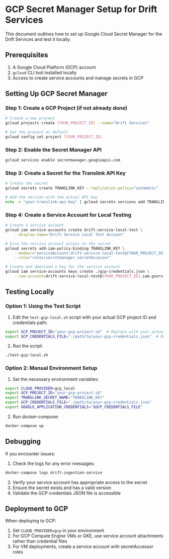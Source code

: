 # GCP Secret Manager Setup for Drift Services

This document outlines how to set up Google Cloud Secret Manager for the Drift Services and test it locally.

## Prerequisites

1. A Google Cloud Platform (GCP) account
2. `gcloud` CLI tool installed locally
3. Access to create service accounts and manage secrets in GCP

## Setting Up GCP Secret Manager

### Step 1: Create a GCP Project (if not already done)

```sh
# Create a new project
gcloud projects create [YOUR_PROJECT_ID] --name="Drift Services"

# Set the project as default
gcloud config set project [YOUR_PROJECT_ID]
```

### Step 2: Enable the Secret Manager API

```sh
gcloud services enable secretmanager.googleapis.com
```

### Step 3: Create a Secret for the Translink API Key

```sh
# Create the secret
gcloud secrets create TRANSLINK_KEY --replication-policy="automatic"

# Add the version with the actual API key
echo -n "your-translink-api-key" | gcloud secrets versions add TRANSLINK_KEY --data-file=-
```

### Step 4: Create a Service Account for Local Testing

```sh
# Create a service account
gcloud iam service-accounts create drift-service-local-test \
    --display-name="Drift Service Local Test Account"

# Give the service account access to the secret
gcloud secrets add-iam-policy-binding TRANSLINK_KEY \
    --member="serviceAccount:drift-service-local-test@[YOUR_PROJECT_ID].iam.gserviceaccount.com" \
    --role="roles/secretmanager.secretAccessor"

# Create and download a key for the service account
gcloud iam service-accounts keys create ./gcp-credentials.json \
    --iam-account=drift-service-local-test@[YOUR_PROJECT_ID].iam.gserviceaccount.com
```

## Testing Locally

### Option 1: Using the Test Script

1. Edit the `test-gcp-local.sh` script with your actual GCP project ID and credentials path:

```sh
export GCP_PROJECT_ID="your-gcp-project-id"  # Replace with your actual GCP project ID
export GCP_CREDENTIALS_FILE="./path/to/your-gcp-credentials.json"  # Replace with actual path
```

2. Run the script:

```sh
./test-gcp-local.sh
```

### Option 2: Manual Environment Setup

1. Set the necessary environment variables:

```sh
export CLOUD_PROVIDER=gcp_local
export GCP_PROJECT_ID="your-gcp-project-id"
export TRANSLINK_SECRET_NAME="TRANSLINK_KEY"
export GCP_CREDENTIALS_FILE="./path/to/your-gcp-credentials.json"
export GOOGLE_APPLICATION_CREDENTIALS="$GCP_CREDENTIALS_FILE"
```

2. Run docker-compose:

```sh
docker-compose up
```

## Debugging

If you encounter issues:

1. Check the logs for any error messages:
```sh
docker-compose logs drift-ingestion-service
```

2. Verify your service account has appropriate access to the secret
3. Ensure the secret exists and has a valid version
4. Validate the GCP credentials JSON file is accessible

## Deployment to GCP

When deploying to GCP:

1. Set `CLOUD_PROVIDER=gcp` in your environment
2. For GCP Compute Engine VMs or GKE, use service account attachments rather than credential files
3. For VM deployments, create a service account with secretAccessor roles 